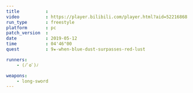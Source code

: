 ```yaml
---
title          :
video          : https://player.bilibili.com/player.html?aid=52216868
run_type       : freestyle
platform       : pc
patch_version  : 
date           : 2019-05-12
time           : 04'46"00
quest          : 9★-when-blue-dust-surpasses-red-lust

runners:
    - (ﾉﾟοﾟ)ﾉ

weapons:
    - long-sword
---
```

